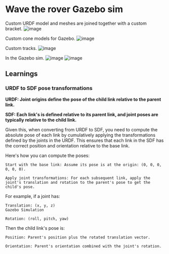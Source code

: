 # Wave the rover Gazebo sim

Custom URDF model and meshes are joined together with a custom bracket.
![image](https://github.com/user-attachments/assets/01cf3c9a-658a-4724-bf2d-76539e4d5b57)

Custom cone models for Gazebo.
![image](https://github.com/user-attachments/assets/640433f0-93a7-4d19-92df-2fe1d83b8f02)

Custom tracks.
![image](https://github.com/user-attachments/assets/383d5c66-a3c4-49bc-ad41-f0b44ab5fc89)

In the Gazebo sim.
![image](https://github.com/user-attachments/assets/c1a38ed7-a634-4eed-9590-a49b017c90d2)
![image](https://github.com/user-attachments/assets/51a6e535-0df8-4e2d-8738-be085da67fe3)


## Learnings
### URDF to SDF pose transformations
**URDF: Joint origins define the pose of the child link relative to the parent link.**

**SDF: Each link's <pose> is defined relative to its parent link, and joint poses are typically relative to the child link.**

Given this, when converting from URDF to SDF, you need to compute the absolute pose of each link by cumulatively applying the transformations defined by the joints in the URDF. This ensures that each link in the SDF has the correct position and orientation relative to the base link.

Here's how you can compute the poses:

    Start with the base link: Assume its pose is at the origin: (0, 0, 0, 0, 0, 0).

    Apply joint transformations: For each subsequent link, apply the joint's translation and rotation to the parent's pose to get the child's pose.

For example, if a joint has:

    Translation: (x, y, z)
    Gazebo Simulation

    Rotation: (roll, pitch, yaw)

Then the child link's pose is:

    Position: Parent's position plus the rotated translation vector.

    Orientation: Parent's orientation combined with the joint's rotation.
